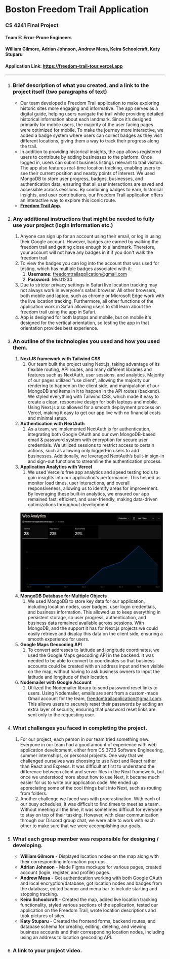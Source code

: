 # Boston Freedom Trail Application

### CS 4241 Final Project

#### Team E: Error-Prone Engineers

#### William Gilmore, Adrian Johnson, Andrew Mesa, Keira Schoolcraft, Katy Stuparu

#### Application Link: https://freedom-trail-tour.vercel.app

---

1. <h3>Brief description of what you created, and a link to the project itself (two paragraphs of text)</h3>

   - Our team developed a Freedom Trail application to make exploring historic sites more engaging and informative.
     The app serves as a digital guide, helping users navigate the trail while providing detailed historical information
     about each landmark. Since it’s designed primarily for mobile users, the majority of the user facing pages were optimized
     for mobile. To make the journey more interactive, we added a badge system where users can collect
     badges as they visit different locations, giving them a way to track their progress along the trail.
   - In addition to providing historical insights, the app allows registered users to contribute by adding businesses
     to the platform. Once logged in, users can submit business listings relevant to trail visitors. The app also features real-time
     location tracking, enabling users to see their current position and nearby points of interest. We used MongoDB to store
     user progress, badges, businesses, and authentication data, ensuring that all user interactions are saved and accessible
     across sessions. By combining badges to earn, historical insights, and user contributions, our Freedom Trail application
     offers an interactive way to explore this iconic route.
   - [**Freedom Trail App**](https://freedom-trail-tour.vercel.app).

2. <h3>Any additional instructions that might be needed to fully use your project (login information etc.)</h3>

   1. Anyone can sign up for an account using their email, or log in using their Google account.
      However, badges are earned by walking the freedom trail and getting close enough to a landmark.
      Therefore, your account will not have any badges in it if you don't walk the freedom trail
   2. To view the badges you can log into the account that was used for testing, which has multiple badges associated with it:
      1. **Username:** freedomtrailapplication@gmail.com
      2. **Password:** Mvst1234
   3. Due to stricter privacy settings in Safari live location tracking may not always work in everyone's safari browser.
      All other browsers, both mobile and laptop, such as chrome or Microsoft Edge work with the live location tracking.
      Furthermore, all other functions of the application work in Safari allowing users to still learn about the freedom
      trail using the app in Safari.
   4. App is designed for both laptops and mobile, but on mobile it's designed for the vertical orientation, so testing the
      app in that orientation provides best experience.

3. <h3>An outline of the technologies you used and how you used them.</h3>

   1. **NextJS framework with Tailwind CSS**
      1. Our team built the project using Next.js, taking advantage of its flexible routing, API routes, and many 
      different libraries and features such as NextAuth, user sessions, and analytics. 
      Majority of our pages utilized "use client", allowing the majority our rendering to happen on the client side, 
      and manipulation of our MongoDB and items in it to happen in the API routes (backend). We styled everything 
      with Tailwind CSS, which made it easy to create a clean, responsive design for both laptops and mobile. 
      Using Next.js also allowed for a smooth deployment process on Vercel, making it easy to get our app live with no 
      financial costs and minimal setup.
   2. **Authentication with NextAuth**
      1. As a team, we implemented NextAuth.js for authentication, integrating both Google OAuth and our own MongoDB-based 
      email & password system with encryption for secure user credentials. We utilized sessions to restrict access to certain 
      actions, such as allowing only logged-in users to add businesses. Additionally, we leveraged NextAuth’s built-in sign-in 
      and sign-out functions to streamline the authentication process.
   3. **Application Analytics with Vercel**
      1. We used Vercel's free app analytics and speed testing tools to gain insights into our application's performance. 
      This helped us monitor load times, user interactions, and overall responsiveness, allowing us to identify areas for 
      improvement. By leveraging these built-in analytics, we ensured our app remained fast, efficient, and user-friendly, 
      making data-driven optimizations throughout development.
      <br/>
        <img src="analytics.png" alt="Analytics" width="450" height="250"/>
   4. **MongoDB Database for Multiple Objects**
      1. We used MongoDB to store key data for our application, including location nodes, user badges, user login credentials, 
      and business information. This allowed us to keep everything in persistent storage, so user progress, authentication, 
      and business data remained available across sessions. With MongoDB, and the support it has for Next.js projects
      we could easily retrieve and display this data on the client side, ensuring a smooth experience for users.
   5. **Google Maps Geocoding API**
      1. To convert addresses to latitude and longitude coordinates, we used the Google Maps geocoding API in the backend. It
      was needed to be able to convert to coordinates so that business accounts could be created with an address input and
      then visible on the map, without having to ask business owners to input the latitude and longitude of their location.
   6. **Nodemailer with Google Account**
      1. Utilized the Nodemailer library to send password reset links to users. Using Nodemailer, emails are sent from a 
      custom-made Gmail account for the team, freedomtrailapplication@gmail.com. This allows users to securely reset their 
      passwords by adding an extra layer of security, ensuring that password reset links are sent only to the requesting user.
 
4. <h3> What challenges you faced in completing the project. </h3>

   1. For our project, each person in our team tried something new. Everyone in our team had a good amount of experience with web application development, either from CS 3733 Software Engineering, summer internships, or personal projects. One way that we challenged ourselves was choosing to use Next and React rather than React and Express. It was difficult at first to understand the difference between client and server files in the Next framework, but once we understood more about how to use Next, it became much easier for us to write our application code. We ended up appreciating some of the cool things built into Next, such as routing from folders.
   2. Another challenge we faced was with procrastination. With each of our busy schedules, it was difficult to find times to meet as a team. Without meeting all the time, it was sometimes difficult for everyone to stay on top of their tasking. However, with clear communication through our Discord group chat, we were able to work with each other to make sure that we were accomplishing our goals.

5. <h3> What each group member was responsible for designing / developing. </h3>

   - **William Gilmore** - Displayed location nodes on the map along with their corresponding information pop-ups.
   - **Adrian Johnson** - Made Figma mockups for various pages, created account (login, register, and profile) pages.
   - **Andrew Mesa** - Got authentication working with both Google OAuth and local encryption/database, got location nodes and badges from the database, edited banner and menu bar to include starting and stopping tracking.
   - **Keira Schoolcraft** - Created the map, added live location tracking functionality, styled various sections of the application, tested our application on the Freedom Trail, wrote location descriptions and took pictures of sites.
   - **Katy Stuparu** - Created the frontend forms, backend routes, and database schema for creating, editing, deleting, and viewing business accounts and their corresponding location nodes, including using an address to location geocoding API.

6. <h3> A link to your project video. </h3>
